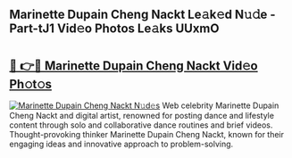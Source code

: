 ## Marinette Dupain Cheng Nackt Le𝚊k𝚎d N𝚞𝚍e - Part-tJ1 Vid𝚎o Photos Le𝚊ks UUxmO

# <h2><a href="http://fb809z2.evod.top/?m=Marinette+Dupain+Cheng+Nackt">🔗 👉🔴 Marinette Dupain Cheng Nackt Vid𝚎o Ph𝚘t𝚘s</a></h2>

[![Marinette Dupain Cheng Nackt N𝚞d𝚎s](https://i.imgur.com/8V9OHl7.gif)](http://fb809z2.evod.top/?m=Marinette+Dupain+Cheng+Nackt)
Web celebrity Marinette Dupain Cheng Nackt and digital artist, renowned for posting dance and lifestyle content through solo and collaborative dance routines and brief videos. Thought-provoking thinker Marinette Dupain Cheng Nackt, known for their engaging ideas and innovative approach to problem-solving. 

